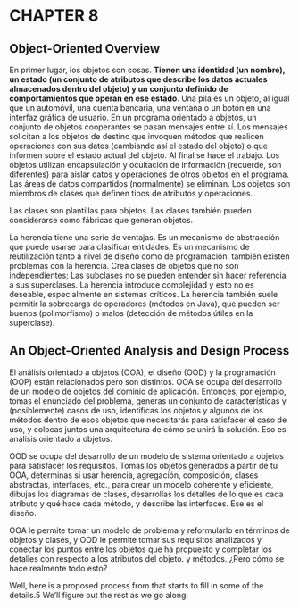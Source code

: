 # CHAPTER 8
## Object-Oriented Overview

En primer lugar, los objetos son cosas. **Tienen una identidad (un nombre), un estado (un conjunto de atributos que describe los datos actuales almacenados dentro del objeto) y un conjunto definido de comportamientos que operan en ese estado**. Una pila es un objeto, al igual que un automóvil, una cuenta bancaria, una ventana o un botón en una interfaz gráfica de usuario. En un programa orientado a objetos, un conjunto de objetos cooperantes se pasan mensajes entre sí. Los mensajes solicitan a los objetos de destino que invoquen métodos que realicen operaciones con sus datos (cambiando así el estado del objeto) o que informen sobre el estado actual del objeto. Al final se hace el trabajo. Los objetos utilizan encapsulación y ocultación de información (recuerde, son diferentes) para aislar datos y operaciones de otros objetos en el programa. Las áreas de datos compartidos (normalmente) se eliminan. Los objetos son miembros de clases que definen tipos de atributos y operaciones.

Las clases son plantillas para objetos. Las clases también pueden considerarse como fábricas que generan objetos.

La herencia tiene una serie de ventajas. Es un mecanismo de abstracción que puede usarse para clasificar entidades. Es un mecanismo de reutilización tanto a nivel de diseño como de programación. 
también existen problemas con la herencia. Crea clases de objetos que no son independientes; Las subclases no se pueden entender sin hacer referencia a sus superclases. La herencia introduce complejidad y esto no es deseable, especialmente en sistemas críticos. La herencia también suele permitir la sobrecarga de operadores (métodos en Java), que pueden ser buenos (polimorfismo) o malos (detección de métodos útiles en la superclase).

## An Object-Oriented Analysis and Design Process

El análisis orientado a objetos (OOA), el diseño (OOD) y la programación (OOP) están relacionados pero son distintos. OOA se ocupa del desarrollo de un modelo de objetos del dominio de aplicación.
Entonces, por ejemplo, tomas el enunciado del problema, generas un conjunto de características y (posiblemente) casos de uso, identificas los objetos y algunos de los métodos dentro de esos objetos que necesitarás para satisfacer el caso de uso, y colocas juntos una arquitectura de cómo se unirá la solución. Eso es análisis orientado a objetos.

OOD se ocupa del desarrollo de un modelo de sistema orientado a objetos para satisfacer los requisitos. Tomas los objetos generados a partir de tu OOA, determinas si usar herencia, agregación, composición, clases abstractas, interfaces, etc., para crear un modelo coherente y eficiente, dibujas los diagramas de clases, desarrollas los detalles de lo que es cada atributo y qué hace cada método, y describe las interfaces. Ese es el diseño.

OOA le permite tomar un modelo de problema y reformularlo en términos de objetos y clases, y OOD le permite tomar sus requisitos analizados y conectar los puntos entre los objetos que ha propuesto y completar los detalles con respecto a los atributos del objeto. y métodos. ¿Pero cómo se hace realmente todo esto?

Well, here is a proposed process from that starts to fill in some of the details.5 We’ll figure out the rest as we go along:

